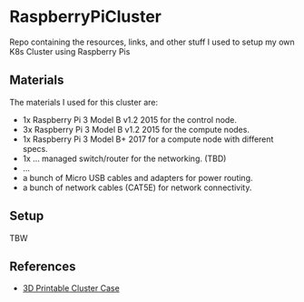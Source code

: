 # RaspberryPiCluster

Repo containing the resources, links, and other stuff I used to setup my own K8s Cluster using Raspberry Pis

## Materials

The materials I used for this cluster are:

- 1x Raspberry Pi 3 Model B v1.2 2015 for the control node.
- 3x Raspberry Pi 3 Model B v1.2 2015 for the compute nodes.
- 1x Raspberry Pi 3 Model B+ 2017 for a compute node with different specs.
- 1x ... managed switch/router for the networking. (TBD)
- ...
- a bunch of Micro USB cables and adapters for power routing.
- a bunch of network cables (CAT5E) for network connectivity.

## Setup

TBW

## References

- [3D Printable Cluster Case](https://www.thingiverse.com/thing:1573414)
